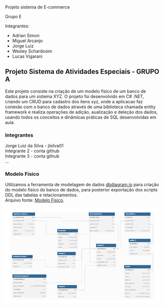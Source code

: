 Projeto sistema de E-commerce

Grupo E

Integrantes:

- Adrian Simon
- Miguel Arcanjo
- Jorge Luiz
- Wesley Schardosim
- Lucas Vigarani

## Projeto Sistema de Atividades Especiais - GRUPO A

Este projeto consiste na criação de um modelo físico de um banco de dados para um sistema XYZ.
O projeto foi desenvolvido em C# .NET, criando um CRUD para cadastro dos itens xyz, onde a aplicacao faz conexão com o banco de dados através de uma biblioteca chamada entity framework e realiza operações de adição, aualização e deleção dos dados, usando todos os conceitos e dinâmicas práticas de SQL desenvolvidas em aula.

### Integrantes
Jorge Luiz da Silva - jlsilva01<br>
Integrante 2 - conta github<br>
Integrante 3 - conta github<br>
...

### Modelo Físico
Utilizamos a ferramenta de modelagem de dados [dbdiagram.io](https://dbdiagram.io/) para criação do modelo físico do banco de dados, para posterior exportação dos scripts DDL das tabelas e relacionamentos.<br>
Arquivo fonte: [Modelo Fisico](https://github.com/adriansimon23/Trabalho_BD/tree/main/modelo_fisico).<br>

![image](https://raw.githubusercontent.com/adriansimon23/Trabalho_BD/refs/heads/main/modelo_fisico/modelo_fisco_banco_de_dados_estoque_e-commerce.png)
